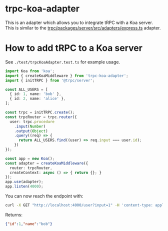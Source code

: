 # trpc-koa-adapter

This is an adapter which allows you to integrate tRPC with a Koa server. This is similar to the [trpc/packages/server/src/adapters/express.ts](https://github.com/trpc/trpc/blob/next/packages/server/src/adapters/express.ts) adapter.

# How to add tRPC to a Koa server

See `./test/trpcKoaAdapter.test.ts` for example usage.

```ts
import Koa from 'koa';
import { createKoaMiddleware } from 'trpc-koa-adapter';
import { initTRPC } from '@trpc/server';

const ALL_USERS = [
  { id: 1, name: 'bob' },
  { id: 2, name: 'alice' },
];

const trpc = initTRPC.create();
const trpcRouter = trpc.router({
  user: trpc.procedure
    .input(Number)
    .output(Object)
    .query((req) => {
      return ALL_USERS.find((user) => req.input === user.id);
    })
});

const app = new Koa();
const adapter = createKoaMiddleware({
  router: trpcRouter,
  createContext: async () => { return {}; }
});
app.use(adapter);
app.listen(4000);
```

You can now reach the endpoint with:
```sh
curl -X GET "http://localhost:4000/user?input=1" -H 'content-type: application/json'
```
    
Returns:    
```json
{"id":1,"name":"bob"}
```
